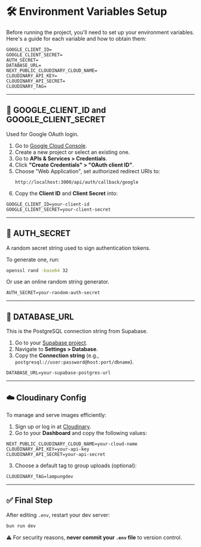 # 🛠️ Environment Variables Setup

Before running the project, you'll need to set up your environment variables. Here's a guide for each variable and how to obtain them:

```env
GOOGLE_CLIENT_ID=
GOOGLE_CLIENT_SECRET=
AUTH_SECRET=
DATABASE_URL=
NEXT_PUBLIC_CLOUDINARY_CLOUD_NAME=
CLOUDINARY_API_KEY=
CLOUDINARY_API_SECRET=
CLOUDINARY_TAG=
```

---

## 🔐 GOOGLE_CLIENT_ID and GOOGLE_CLIENT_SECRET

Used for Google OAuth login.

1. Go to [Google Cloud Console](https://console.cloud.google.com/).
2. Create a new project or select an existing one.
3. Go to **APIs & Services > Credentials**.
4. Click **"Create Credentials" > "OAuth client ID"**.
5. Choose "Web Application", set authorized redirect URIs to:
   ```
   http://localhost:3000/api/auth/callback/google
   ```
6. Copy the **Client ID** and **Client Secret** into:

```env
GOOGLE_CLIENT_ID=your-client-id
GOOGLE_CLIENT_SECRET=your-client-secret
```

---

## 🔑 AUTH_SECRET

A random secret string used to sign authentication tokens.

To generate one, run:

```bash
openssl rand -base64 32
```

Or use an online random string generator.

```env
AUTH_SECRET=your-random-auth-secret
```

---

## 🧪 DATABASE_URL

This is the PostgreSQL connection string from Supabase.

1. Go to your [Supabase project](https://app.supabase.com/).
2. Navigate to **Settings > Database**.
3. Copy the **Connection string** (e.g., `postgresql://user:password@host:port/dbname`).

```env
DATABASE_URL=your-supabase-postgres-url
```

---

## ☁️ Cloudinary Config

To manage and serve images efficiently:

1. Sign up or log in at [Cloudinary](https://cloudinary.com/).
2. Go to your **Dashboard** and copy the following values:

```env
NEXT_PUBLIC_CLOUDINARY_CLOUD_NAME=your-cloud-name
CLOUDINARY_API_KEY=your-api-key
CLOUDINARY_API_SECRET=your-api-secret
```

3. Choose a default tag to group uploads (optional):

```env
CLOUDINARY_TAG=lampungdev
```

---

## ✅ Final Step

After editing `.env`, restart your dev server:

```bash
bun run dev
```

⚠️ For security reasons, **never commit your `.env` file** to version control.
